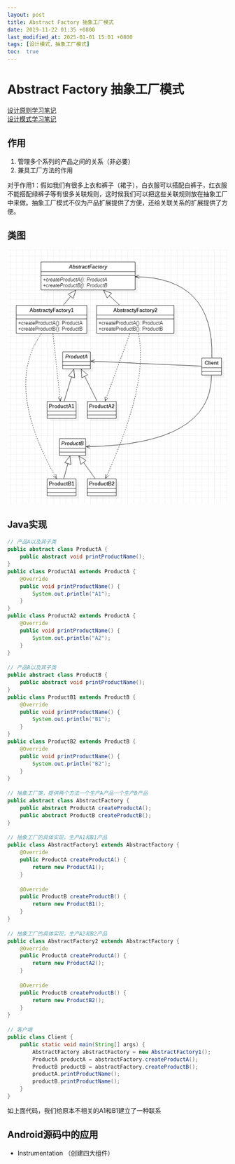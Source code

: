 ```yaml
---
layout: post
title: Abstract Factory 抽象工厂模式
date: 2019-11-22 01:35 +0800
last_modified_at: 2025-01-01 15:01 +0800
tags: [设计模式，抽象工厂模式]
toc:  true
---
```

# Abstract Factory 抽象工厂模式

[设计原则学习笔记](https://www.jianshu.com/p/f7f79adad32b)  
[设计模式学习笔记](https://www.jianshu.com/p/08bf9381697c)  
## 作用
1. 管理多个系列的产品之间的关系（非必要）
2. 兼具工厂方法的作用  

对于作用1：假如我们有很多上衣和裤子（裙子），白衣服可以搭配白裤子，红衣服不能搭配绿裤子等有很多关联规则，这时候我们可以把这些关联规则放在抽象工厂中来做。抽象工厂模式不仅为产品扩展提供了方便，还给关联关系的扩展提供了方便。

## 类图
![抽象工厂模式类图](https://github.com/Charles199310/Charles199310.github.io/blob/main/assets/images/abstract_factory_01.PNG?raw=true)

## Java实现
```JAVA
// 产品A以及其子类
public abstract class ProductA {
    public abstract void printProductName();
}
public class ProductA1 extends ProductA {
    @Override
    public void printProductName() {
        System.out.println("A1");
    }
}
public class ProductA2 extends ProductA {
    @Override
    public void printProductName() {
        System.out.println("A2");
    }
}

// 产品B以及其子类
public abstract class ProductB {
    public abstract void printProductName();
}
public class ProductB1 extends ProductB {
    @Override
    public void printProductName() {
        System.out.println("B1");
    }
}
public class ProductB2 extends ProductB {
    @Override
    public void printProductName() {
        System.out.println("B2");
    }
}

// 抽象工厂类，提供两个方法一个生产A产品一个生产B产品
public abstract class AbstractFactory {
    public abstract ProductA createProductA();
    public abstract ProductB createProductB();
}

// 抽象工厂的具体实现，生产A1和B1产品
public class AbstractFactory1 extends AbstractFactory {
    @Override
    public ProductA createProductA() {
        return new ProductA1();
    }

    @Override
    public ProductB createProductB() {
        return new ProductB1();
    }
}

// 抽象工厂的具体实现，生产A2和B2产品
public class AbstractFactory2 extends AbstractFactory {
    @Override
    public ProductA createProductA() {
        return new ProductA2();
    }

    @Override
    public ProductB createProductB() {
        return new ProductB2();
    }
}

// 客户端
public class Client {
    public static void main(String[] args) {
        AbstractFactory abstractFactory = new AbstractFactory1();
        ProductA productA = abstractFactory.createProductA();
        ProductB productB = abstractFactory.createProductB();
        productA.printProductName();
        productB.printProductName();
    }
}

```
如上面代码，我们给原本不相关的A1和B1建立了一种联系
## Android源码中的应用
* Instrumentation （创建四大组件）
